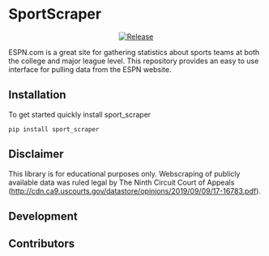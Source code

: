 # SportScraper
<p align="center">
    <a href="https://github.com/cristobalmitchell/sports-data-web-scraper">
        <img alt="Release" src="https://img.shields.io/github/v/tag/cristobalmitchell/sports-data-web-scaper?label=release">
    </a>
 </p>

ESPN.com is a great site for gathering statistics about sports teams at both the college and major league level. This repository provides an easy to use interface for pulling data from the ESPN website. 

## Installation
To get started quickly install sport_scraper
```
pip install sport_scraper
```

## Disclaimer
This library is for educational purposes only. Webscraping of publicly available data was ruled legal by The Ninth Circuit Court of Appeals (http://cdn.ca9.uscourts.gov/datastore/opinions/2019/09/09/17-16783.pdf).

## Development

## Contributors
